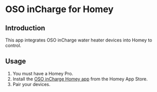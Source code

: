 # OSO inCharge for Homey

## Introduction

This app integrates OSO inCharge water heater devices into Homey to control.

## Usage

1. You must have a Homey Pro.
2. Install the [OSO inCharge Homey app](https://homey.app/a/no.osoincharge) from the Homey App Store.
3. Pair your devices.
